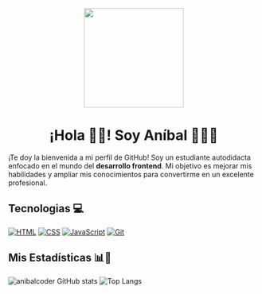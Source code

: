 <div align="center">
  <img src="https://media3.giphy.com/media/cpAGF6uxLw93uuQNNJ/100.webp?cid=ecf05e47f4vij1h9bz31t47a9kcsdqc7hdgdxo6vq0utdpqn&ep=v1_gifs_related&rid=100.webp&ct=s" width="200"/>

  <h1>¡Hola 👋🏼! Soy Aníbal 👨🏻‍💻</h1>
</div>

¡Te doy la bienvenida a mi perfil de GitHub! Soy un estudiante autodidacta enfocado en el mundo del **desarrollo frontend**. Mi objetivo es mejorar mis habilidades y ampliar mis conocimientos para convertirme en un excelente profesional.

## Tecnologias 💻

[![HTML](https://img.shields.io/badge/HTML-E34F26?style=for-the-badge&logo=html5&logoColor=white&labelColor=101010)]()
[![CSS](https://img.shields.io/badge/CSS-1572B6?style=for-the-badge&logo=css3&logoColor=white&labelColor=101010)]()
[![JavaScript](https://img.shields.io/badge/JavaScript-F7DF1E?style=for-the-badge&logo=javascript&logoColor=white&labelColor=101010)]()
[![Git](https://img.shields.io/badge/Git-F05032?style=for-the-badge&logo=git&logoColor=white&labelColor=101010)]()

## Mis Estadísticas 📊🚀

![anibalcoder GitHub stats](https://github-readme-stats.vercel.app/api?username=anibalcoder&show_icons=true&theme=radical) 
![Top Langs](https://github-readme-stats.vercel.app/api/top-langs/?username=anibalcoder&layout=compact&theme=radical)